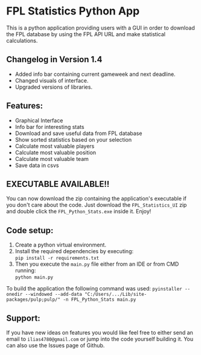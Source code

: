 # FPL Statistics Python App

This is a python application providing users with a GUI in order to download 
the FPL database by using the FPL API URL and make statistical calculations.

Changelog in Version 1.4
-------------
- Added info bar containing current gameweek and next deadline.
- Changed visuals of interface.
- Upgraded versions of libraries.

Features:
-------------
- Graphical Interface
- Info bar for interesting stats
- Download and save useful data from FPL database
- Show sorted statistics based on your selection
- Calculate most valuable players
- Calculate most valuable position
- Calculate most valuable team
- Save data in csvs

EXECUTABLE AVAILABLE!!
-------------
You can now download the zip containing the application's executable
if you don't care about the code. Just download the `FPL_Statistics_UI` zip
and double click the `FPL_Python_Stats.exe` inside it. Enjoy! 

Code setup:
-------------
1. Create a python virtual environment.
2. Install the required dependencies by executing:  
`pip install -r requirements.txt`    
3. Then you execute the `main.py` file either from an IDE or from CMD running:  
`python main.py`


To build the application the following command was used: 
`pyinstaller --onedir --windowed --add-data "C:/Users/.../Lib/site-packages/pulp;pulp/" -n FPL_Python_Stats main.py`


Support:
-------------
If you have new ideas on features you would like feel free to either send an email to 
`ilias4780@gmail.com` or jump into the code yourself building it. You can also use the Issues
page of Github.
